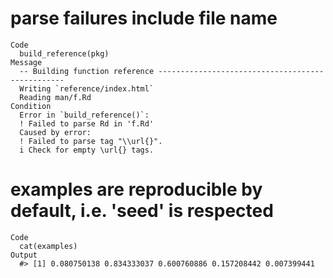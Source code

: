 # parse failures include file name

    Code
      build_reference(pkg)
    Message
      -- Building function reference -------------------------------------------------
      Writing `reference/index.html`
      Reading man/f.Rd
    Condition
      Error in `build_reference()`:
      ! Failed to parse Rd in 'f.Rd'
      Caused by error:
      ! Failed to parse tag "\\url{}".
      i Check for empty \url{} tags.

# examples are reproducible by default, i.e. 'seed' is respected

    Code
      cat(examples)
    Output
      #> [1] 0.080750138 0.834333037 0.600760886 0.157208442 0.007399441

